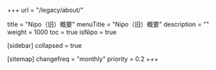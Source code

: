 +++
url = "/legacy/about/"

title = "Nipo（旧）概要"
menuTitle = "Nipo（旧）概要"
description = ""
weight = 1000
toc = true
isNipo = true

[sidebar]
collapsed = true


[sitemap]
  changefreq = "monthly"
  priority = 0.2
+++
